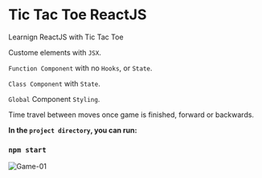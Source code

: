 # Tic Tac Toe ReactJS

Learnign ReactJS with Tic Tac Toe

Custome elements with `JSX`.

`Function Component` with no `Hooks`, or `State`.

`Class Component` with `State`.

`Global` Component `Styling`.

Time travel between moves once game is finished, forward or backwards.

**In the `project directory`, you can run:**

### `npm start`

![Game-01](https://user-images.githubusercontent.com/63518384/89359713-0f60f780-d68c-11ea-93bd-bc27ff213e86.png)
